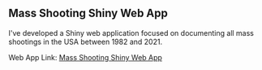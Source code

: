 ## Mass Shooting Shiny Web App

I've developed a Shiny web application focused on documenting all mass shootings in the USA between 1982 and 2021.

Web App Link: 
[Mass Shooting Shiny Web App](https://jehangeer.shinyapps.io/MassShootingUS_1982-2021/)
